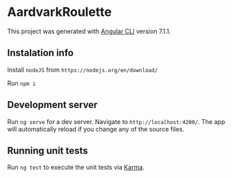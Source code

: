 # AardvarkRoulette

This project was generated with [Angular CLI](https://github.com/angular/angular-cli) version 7.1.1.

## Instalation info

  Install `nodeJS` from `https://nodejs.org/en/download/`

  Run `npm i`

## Development server

Run `ng serve` for a dev server. Navigate to `http://localhost:4200/`. The app will automatically reload if you change any of the source files.

## Running unit tests

Run `ng test` to execute the unit tests via [Karma](https://karma-runner.github.io).

